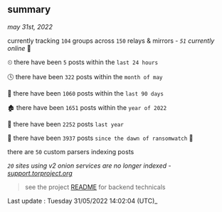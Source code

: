 
## summary
_may 31st, 2022_

currently tracking `104` groups across `150` relays & mirrors - _`51` currently online_ 📡

⏲ there have been `5` posts within the `last 24 hours`

🕓 there have been `322` posts within the `month of may`

📅 there have been `1060` posts within the `last 90 days`

🏚 there have been `1651` posts within the `year of 2022`

🚀 there have been `2252` posts `last year`

🦕 there have been `3937` posts `since the dawn of ransomwatch` 🐣

there are `50` custom parsers indexing posts

_`20` sites using v2 onion services are no longer indexed - [support.torproject.org](https://support.torproject.org/onionservices/v2-deprecation/)_

> see the project [README](https://github.com/jmousqueton/ransomwatch#readme) for backend technicals



Last update : Tuesday 31/05/2022 14:02:04 (UTC)_

